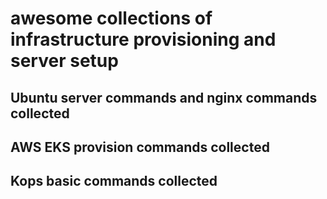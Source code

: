 # awesome collections of infrastructure provisioning and server setup

## Ubuntu server commands and nginx commands collected

## AWS EKS provision commands collected

## Kops basic commands collected
